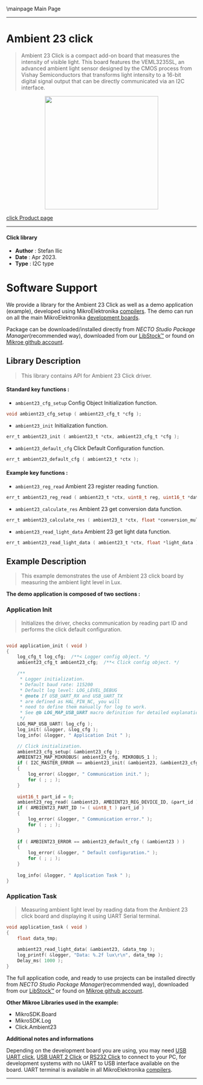 \mainpage Main Page

---
# Ambient 23 click

> Ambient 23 Click is a compact add-on board that measures the intensity of visible light. This board features the VEML3235SL, an advanced ambient light sensor designed by the CMOS process from Vishay Semiconductors that transforms light intensity to a 16-bit digital signal output that can be directly communicated via an I2C interface. 

<p align="center">
  <img src="https://download.mikroe.com/images/click_for_ide/ambient23_click.png" height=300px>
</p>

[click Product page](https://www.mikroe.com/ambient-23-click)

---


#### Click library

- **Author**        : Stefan Ilic
- **Date**          : Apr 2023.
- **Type**          : I2C type


# Software Support

We provide a library for the Ambient 23 Click
as well as a demo application (example), developed using MikroElektronika
[compilers](https://www.mikroe.com/necto-studio).
The demo can run on all the main MikroElektronika [development boards](https://www.mikroe.com/development-boards).

Package can be downloaded/installed directly from *NECTO Studio Package Manager*(recommended way), downloaded from our [LibStock&trade;](https://libstock.mikroe.com) or found on [Mikroe github account](https://github.com/MikroElektronika/mikrosdk_click_v2/tree/master/clicks).

## Library Description

> This library contains API for Ambient 23 Click driver.

#### Standard key functions :

- `ambient23_cfg_setup` Config Object Initialization function.
```c
void ambient23_cfg_setup ( ambient23_cfg_t *cfg );
```

- `ambient23_init` Initialization function.
```c
err_t ambient23_init ( ambient23_t *ctx, ambient23_cfg_t *cfg );
```

- `ambient23_default_cfg` Click Default Configuration function.
```c
err_t ambient23_default_cfg ( ambient23_t *ctx );
```

#### Example key functions :

- `ambient23_reg_read` Ambient 23 register reading function.
```c
err_t ambient23_reg_read ( ambient23_t *ctx, uint8_t reg, uint16_t *data_out );
```

- `ambient23_calculate_res` Ambient 23 get conversion data function.
```c
err_t ambient23_calculate_res ( ambient23_t *ctx, float *conversion_mul );
```

- `ambient23_read_light_data` Ambient 23 get light data function.
```c
err_t ambient23_read_light_data ( ambient23_t *ctx, float *light_data );
```

## Example Description

> This example demonstrates the use of Ambient 23 click board by measuring 
  the ambient light level in Lux.

**The demo application is composed of two sections :**

### Application Init

> Initializes the driver, checks communication by reading part ID
  and performs the click default configuration.

```c

void application_init ( void ) 
{
    log_cfg_t log_cfg;  /**< Logger config object. */
    ambient23_cfg_t ambient23_cfg;  /**< Click config object. */

    /** 
     * Logger initialization.
     * Default baud rate: 115200
     * Default log level: LOG_LEVEL_DEBUG
     * @note If USB_UART_RX and USB_UART_TX 
     * are defined as HAL_PIN_NC, you will 
     * need to define them manually for log to work. 
     * See @b LOG_MAP_USB_UART macro definition for detailed explanation.
     */
    LOG_MAP_USB_UART( log_cfg );
    log_init( &logger, &log_cfg );
    log_info( &logger, " Application Init " );

    // Click initialization.
    ambient23_cfg_setup( &ambient23_cfg );
    AMBIENT23_MAP_MIKROBUS( ambient23_cfg, MIKROBUS_1 );
    if ( I2C_MASTER_ERROR == ambient23_init( &ambient23, &ambient23_cfg ) ) 
    {
        log_error( &logger, " Communication init." );
        for ( ; ; );
    }
    
    uint16_t part_id = 0;
    ambient23_reg_read( &ambient23, AMBIENT23_REG_DEVICE_ID, &part_id );
    if ( AMBIENT23_PART_ID != ( uint8_t ) part_id )
    {
        log_error( &logger, " Communication error." );
        for ( ; ; );
    }
    
    if ( AMBIENT23_ERROR == ambient23_default_cfg ( &ambient23 ) )
    {
        log_error( &logger, " Default configuration." );
        for ( ; ; );
    }
    
    log_info( &logger, " Application Task " );
}

```

### Application Task

> Measuring ambient light level by reading data from the Ambient 23 click board
  and displaying it using UART Serial terminal.

```c
void application_task ( void ) 
{
    float data_tmp;
    
    ambient23_read_light_data( &ambient23, &data_tmp );
    log_printf( &logger, "Data: %.2f lux\r\n", data_tmp );
    Delay_ms( 1000 );
}
```

The full application code, and ready to use projects can be installed directly from *NECTO Studio Package Manager*(recommended way), downloaded from our [LibStock&trade;](https://libstock.mikroe.com) or found on [Mikroe github account](https://github.com/MikroElektronika/mikrosdk_click_v2/tree/master/clicks).

**Other Mikroe Libraries used in the example:**

- MikroSDK.Board
- MikroSDK.Log
- Click.Ambient23

**Additional notes and informations**

Depending on the development board you are using, you may need
[USB UART click](https://www.mikroe.com/usb-uart-click),
[USB UART 2 Click](https://www.mikroe.com/usb-uart-2-click) or
[RS232 Click](https://www.mikroe.com/rs232-click) to connect to your PC, for
development systems with no UART to USB interface available on the board. UART
terminal is available in all MikroElektronika
[compilers](https://shop.mikroe.com/compilers).

---
